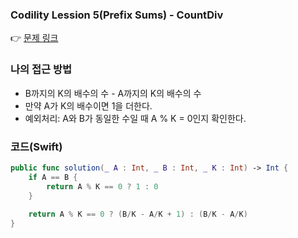 ### Codility Lession 5(Prefix Sums) - CountDiv
👉 [문제 링크](https://app.codility.com/programmers/lessons/5-prefix_sums/count_div/)

### 나의 접근 방법
- B까지의 K의 배수의 수 - A까지의 K의 배수의 수
- 만약 A가 K의 배수이면 1을 더한다.
- 예외처리: A와 B가 동일한 수일 때 A % K = 0인지 확인한다.
  
### 코드(Swift)
```swift
public func solution(_ A : Int, _ B : Int, _ K : Int) -> Int {
    if A == B {
        return A % K == 0 ? 1 : 0
    }
        
    return A % K == 0 ? (B/K - A/K + 1) : (B/K - A/K)
}
```
